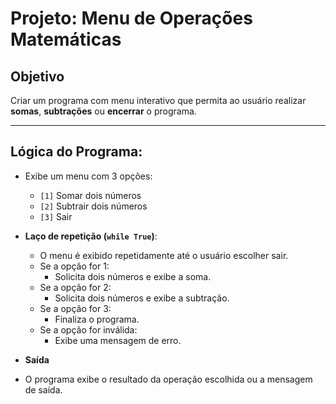 # Projeto: Menu de Operações Matemáticas

## Objetivo

Criar um programa com menu interativo que permita ao usuário realizar **somas**, **subtrações** ou **encerrar** o programa.

---

## Lógica do Programa:

- Exibe um menu com 3 opções:
  - `[1]` Somar dois números
  - `[2]` Subtrair dois números
  - `[3]` Sair

- **Laço de repetição (`while True`)**:
  - O menu é exibido repetidamente até o usuário escolher sair.
  - Se a opção for 1:
    - Solicita dois números e exibe a soma.
  - Se a opção for 2:
    - Solicita dois números e exibe a subtração.
  - Se a opção for 3:
    - Finaliza o programa.
  - Se a opção for inválida:
    - Exibe uma mensagem de erro.


- **Saída**

 - O programa exibe o resultado da operação escolhida ou a mensagem de saída.
